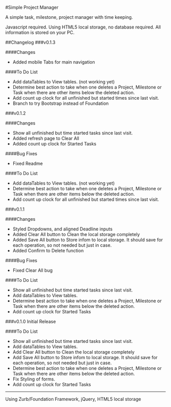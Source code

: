 #Simple Project Manager

A simple task, milestone, project manager with time keeping.

Javascript required.  Using HTML5 local storage, no database required.  All information is stored on your PC.


##Changelog
###v0.1.3

####Changes

* Added mobile Tabs for main navigation

####To Do List

* Add dataTables to View tables. (not working yet)
* Determine best action to take when one deletes a Project, Milestone or Task when there are other items below the deleted action.
* Add count up clock for all unfinished but started times since last visit.
* Branch to try Bootstrap instead of Foundation

###v0.1.2

####Changes

* Show all unfinished but time started tasks since last visit.
* Added refresh page to Clear All
* Added count up clock for Started Tasks

####Bug Fixes

* Fixed Readme 

####To Do List

* Add dataTables to View tables. (not working yet)
* Determine best action to take when one deletes a Project, Milestone or Task when there are other items below the deleted action.
* Add count up clock for all unfinished but started times since last visit.

###v0.1.1 

####Changes

* Styled Dropdowns, and aligned Deadline inputs
* Added Clear All button to Clean the local storage completely
* Added Save All button to Store infom to local storage.  It should save for each operation, so not needed but just in case.
* Added Confirm to Delete function

####Bug Fixes

* Fixed Clear All bug

####To Do List

* Show all unfinished but time started tasks since last visit.
* Add dataTables to View tables.
* Determine best action to take when one deletes a Project, Milestone or Task when there are other items below the deleted action.
* Add count up clock for Started Tasks

###v0.1.0 Initial Release

####To Do List

* Show all unfinished but time started tasks since last visit.
* Add dataTables to View tables.
* Add Clear All button to Clean the local storage completely
* Add Save All button to Store infom to local storage.  It should save for each operation, so not needed but just in case.
* Determine best action to take when one deletes a Project, Milestone or Task when there are other items below the deleted action.
* Fix Styling of forms.
* Add count up clock for Started Tasks

---
Using Zurb/Foundation Framework, jQuery, HTML5 local storage